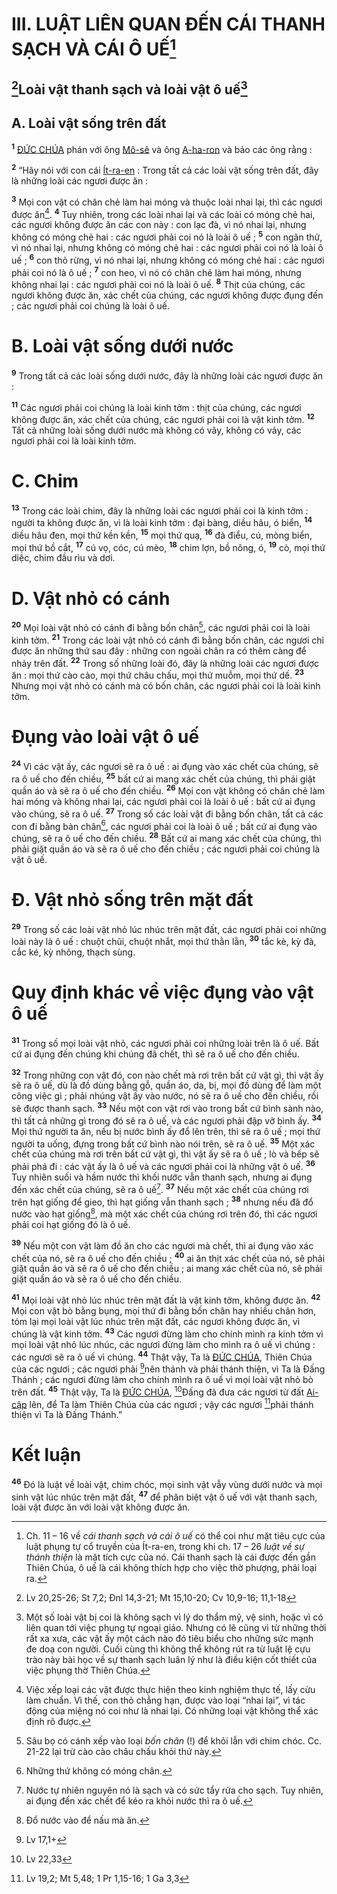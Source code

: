 # III. LUẬT LIÊN QUAN ĐẾN CÁI THANH SẠCH VÀ CÁI Ô UẾ[^1-db5664f4-e7a3-4dd5-93fc-86298f563422]

## [^1@-db5664f4-e7a3-4dd5-93fc-86298f563422]Loài vật thanh sạch và loài vật ô uế[^2-db5664f4-e7a3-4dd5-93fc-86298f563422]

## A. Loài vật sống trên đất

<sup><b>1</b></sup> [ĐỨC CHÚA]() phán với ông [Mô-sê]() và ông [A-ha-ron]() và bảo các ông rằng :

<sup><b>2</b></sup> “Hãy nói với con cái [Ít-ra-en]() : Trong tất cả các loài vật sống trên đất, đây là những loài các ngươi được ăn :

<sup><b>3</b></sup> Mọi con vật có chân chẻ làm hai móng và thuộc loài nhai lại, thì các ngươi được ăn[^3-db5664f4-e7a3-4dd5-93fc-86298f563422]. <sup><b>4</b></sup> Tuy nhiên, trong các loài nhai lại và các loài có móng chẻ hai, các ngươi không được ăn các con này : con lạc đà, vì nó nhai lại, nhưng không có móng chẻ hai : các ngươi phải coi nó là loài ô uế ; <sup><b>5</b></sup> con ngân thử, vì nó nhai lại, nhưng không có móng chẻ hai : các ngươi phải coi nó là loài ô uế ; <sup><b>6</b></sup> con thỏ rừng, vì nó nhai lại, nhưng không có móng chẻ hai : các ngươi phải coi nó là ô uế ; <sup><b>7</b></sup> con heo, vì nó có chân chẻ làm hai móng, nhưng không nhai lại : các ngươi phải coi nó là loài ô uế. <sup><b>8</b></sup> Thịt của chúng, các ngươi không được ăn, xác chết của chúng, các ngươi không được đụng đến ; các ngươi phải coi chúng là loài ô uế.

# B. Loài vật sống dưới nước

<sup><b>9</b></sup> Trong tất cả các loài sống dưới nước, đây là những loài các ngươi được ăn :

<sup><b>11</b></sup> Các ngươi phải coi chúng là loài kinh tởm : thịt của chúng, các ngươi không được ăn, xác chết của chúng, các ngươi phải coi là vật kinh tởm. <sup><b>12</b></sup> Tất cả những loài sống dưới nước mà không có vây, không có vảy, các ngươi phải coi là loài kinh tởm.

# C. Chim

<sup><b>13</b></sup> Trong các loài chim, đây là những loài các ngươi phải coi là kinh tởm : người ta không được ăn, vì là loài kinh tởm : đại bàng, diều hâu, ó biển, <sup><b>14</b></sup> diều hâu đen, mọi thứ kền kền, <sup><b>15</b></sup> mọi thứ quạ, <sup><b>16</b></sup> đà điểu, cú, mòng biển, mọi thứ bồ cắt, <sup><b>17</b></sup> cú vọ, cóc, cú mèo, <sup><b>18</b></sup> chim lợn, bồ nông, ó, <sup><b>19</b></sup> cò, mọi thứ diệc, chim đầu rìu và dơi.

# D. Vật nhỏ có cánh

<sup><b>20</b></sup> Mọi loài vật nhỏ có cánh đi bằng bốn chân[^5-db5664f4-e7a3-4dd5-93fc-86298f563422], các ngươi phải coi là loài kinh tởm. <sup><b>21</b></sup> Trong các loài vật nhỏ có cánh đi bằng bốn chân, các ngươi chỉ được ăn những thứ sau đây : những con ngoài chân ra có thêm càng để nhảy trên đất. <sup><b>22</b></sup> Trong số những loài đó, đây là những loài các ngươi được ăn : mọi thứ cào cào, mọi thứ châu chấu, mọi thứ muỗm, mọi thứ dế. <sup><b>23</b></sup> Nhưng mọi vật nhỏ có cánh mà có bốn chân, các ngươi phải coi là loài kinh tởm.

# Đụng vào loài vật ô uế

<sup><b>24</b></sup> Vì các vật ấy, các ngươi sẽ ra ô uế : ai đụng vào xác chết của chúng, sẽ ra ô uế cho đến chiều, <sup><b>25</b></sup> bất cứ ai mang xác chết của chúng, thì phải giặt quần áo và sẽ ra ô uế cho đến chiều. <sup><b>26</b></sup> Mọi con vật không có chân chẻ làm hai móng và không nhai lại, các ngươi phải coi là loài ô uế : bất cứ ai đụng vào chúng, sẽ ra ô uế. <sup><b>27</b></sup> Trong số các loài vật đi bằng bốn chân, tất cả các con đi bằng bàn chân[^6-db5664f4-e7a3-4dd5-93fc-86298f563422], các ngươi phải coi là loài ô uế ; bất cứ ai đụng vào chúng, sẽ ra ô uế cho đến chiều. <sup><b>28</b></sup> Bất cứ ai mang xác chết của chúng, thì phải giặt quần áo và sẽ ra ô uế cho đến chiều ; các ngươi phải coi chúng là vật ô uế.

# Đ. Vật nhỏ sống trên mặt đất

<sup><b>29</b></sup> Trong số các loài vật nhỏ lúc nhúc trên mặt đất, các ngươi phải coi những loài này là ô uế : chuột chũi, chuột nhắt, mọi thứ thằn lằn, <sup><b>30</b></sup> tắc kè, kỳ đà, cắc ké, kỳ nhông, thạch sùng.

# Quy định khác về việc đụng vào vật ô uế

<sup><b>31</b></sup> Trong số mọi loài vật nhỏ, các ngươi phải coi những loài trên là ô uế. Bất cứ ai đụng đến chúng khi chúng đã chết, thì sẽ ra ô uế cho đến chiều.

<sup><b>32</b></sup> Trong những con vật đó, con nào chết mà rơi trên bất cứ vật gì, thì vật ấy sẽ ra ô uế, dù là đồ dùng bằng gỗ, quần áo, da, bị, mọi đồ dùng để làm một công việc gì ; phải nhúng vật ấy vào nước, nó sẽ ra ô uế cho đến chiều, rồi sẽ được thanh sạch. <sup><b>33</b></sup> Nếu một con vật rơi vào trong bất cứ bình sành nào, thì tất cả những gì trong đó sẽ ra ô uế, và các ngươi phải đập vỡ bình ấy. <sup><b>34</b></sup> Mọi thứ người ta ăn, nếu bị nước bình ấy đổ lên trên, thì sẽ ra ô uế ; mọi thứ người ta uống, đựng trong bất cứ bình nào nói trên, sẽ ra ô uế. <sup><b>35</b></sup> Một xác chết của chúng mà rơi trên bất cứ vật gì, thì vật ấy sẽ ra ô uế ; lò và bếp sẽ phải phá đi : các vật ấy là ô uế và các ngươi phải coi là những vật ô uế. <sup><b>36</b></sup> Tuy nhiên suối và hầm nước thì khối nước vẫn thanh sạch, nhưng ai đụng đến xác chết của chúng, sẽ ra ô uế[^7-db5664f4-e7a3-4dd5-93fc-86298f563422]. <sup><b>37</b></sup> Nếu một xác chết của chúng rơi trên hạt giống để gieo, thì hạt giống vẫn thanh sạch ; <sup><b>38</b></sup> nhưng nếu đã đổ nước vào hạt giống[^8-db5664f4-e7a3-4dd5-93fc-86298f563422], mà một xác chết của chúng rơi trên đó, thì các ngươi phải coi hạt giống đó là ô uế.

<sup><b>39</b></sup> Nếu một con vật làm đồ ăn cho các ngươi mà chết, thì ai đụng vào xác chết của nó, sẽ ra ô uế cho đến chiều ; <sup><b>40</b></sup> ai ăn thịt xác chết của nó, sẽ phải giặt quần áo và sẽ ra ô uế cho đến chiều ; ai mang xác chết của nó, sẽ phải giặt quần áo và sẽ ra ô uế cho đến chiều.

<sup><b>41</b></sup> Mọi loài vật nhỏ lúc nhúc trên mặt đất là vật kinh tởm, không được ăn. <sup><b>42</b></sup> Mọi con vật bò bằng bụng, mọi thứ đi bằng bốn chân hay nhiều chân hơn, tóm lại mọi loài vật lúc nhúc trên mặt đất, các ngươi không được ăn, vì chúng là vật kinh tởm. <sup><b>43</b></sup> Các ngươi đừng làm cho chính mình ra kinh tởm vì mọi loài vật nhỏ lúc nhúc, các ngươi đừng làm cho mình ra ô uế vì chúng : các ngươi sẽ ra ô uế vì chúng. <sup><b>44</b></sup> Thật vậy, Ta là [ĐỨC CHÚA](), Thiên Chúa của các ngươi ; các ngươi phải [^2@-db5664f4-e7a3-4dd5-93fc-86298f563422]nên thánh và phải thánh thiện, vì Ta là Đấng Thánh ; các ngươi đừng làm cho chính mình ra ô uế vì mọi loài vật nhỏ bò trên đất. <sup><b>45</b></sup> Thật vậy, Ta là [ĐỨC CHÚA](), [^3@-db5664f4-e7a3-4dd5-93fc-86298f563422]Đấng đã đưa các ngươi từ đất [Ai-cập]() lên, để Ta làm Thiên Chúa của các ngươi ; vậy các ngươi [^4@-db5664f4-e7a3-4dd5-93fc-86298f563422]phải thánh thiện vì Ta là Đấng Thánh.”

# Kết luận

<sup><b>46</b></sup> Đó là luật về loài vật, chim chóc, mọi sinh vật vẫy vùng dưới nước và mọi sinh vật lúc nhúc trên mặt đất, <sup><b>47</b></sup> để phân biệt vật ô uế với vật thanh sạch, loài vật được ăn với loài vật không được ăn.

[^1-db5664f4-e7a3-4dd5-93fc-86298f563422]: Ch. 11 – 16 về _cái thanh sạch và cái ô uế_ có thể coi như mặt tiêu cực của luật phụng tự cổ truyền của Ít-ra-en, trong khi ch. 17 – 26 _luật về sự thánh thiện_ là mặt tích cực của nó. Cái thanh sạch là cái được đến gần Thiên Chúa, ô uế là cái không thích hợp cho việc thờ phượng, phải loại ra.

[^2-db5664f4-e7a3-4dd5-93fc-86298f563422]: Một số loài vật bị coi là không sạch vì lý do thẩm mỹ, vệ sinh, hoặc vì có liên quan tới việc phụng tự ngoại giáo. Nhưng có lẽ cũng vì từ những thời rất xa xưa, các vật ấy một cách nào đó tiêu biểu cho những sức mạnh đe doạ con người. Cuối cùng thì không thể không rút ra từ luật lệ cựu trào này bài học về sự thanh sạch luân lý như là điều kiện cốt thiết của việc phụng thờ Thiên Chúa.

[^3-db5664f4-e7a3-4dd5-93fc-86298f563422]: Việc xếp loại các vật được thực hiện theo kinh nghiệm thực tế, lấy cừu làm chuẩn. Vì thế, con thỏ chẳng hạn, được vào loại “nhai lại”, vì tác động của miệng nó coi như là nhai lại. Có những loại vật không thể xác định rõ được.

[^5-db5664f4-e7a3-4dd5-93fc-86298f563422]: Sâu bọ có cánh xếp vào loại _bốn chân_ (!) để khỏi lẫn với chim chóc. Cc. 21-22 lại trừ cào cào châu chấu khỏi thứ này.

[^6-db5664f4-e7a3-4dd5-93fc-86298f563422]: Những thứ không có móng chân.

[^7-db5664f4-e7a3-4dd5-93fc-86298f563422]: Nước tự nhiên nguyên nó là sạch và có sức tẩy rửa cho sạch. Tuy nhiên, ai đụng đến xác chết để kéo ra khỏi nước thì ra ô uế.

[^8-db5664f4-e7a3-4dd5-93fc-86298f563422]: Đổ nước vào để nấu mà ăn.

[^1@-db5664f4-e7a3-4dd5-93fc-86298f563422]: Lv 20,25-26; St 7,2; Đnl 14,3-21; Mt 15,10-20; Cv 10,9-16; 11,1-18

[^2@-db5664f4-e7a3-4dd5-93fc-86298f563422]: Lv 17,1+

[^3@-db5664f4-e7a3-4dd5-93fc-86298f563422]: Lv 22,33

[^4@-db5664f4-e7a3-4dd5-93fc-86298f563422]: Lv 19,2; Mt 5,48; 1 Pr 1,15-16; 1 Ga 3,3
